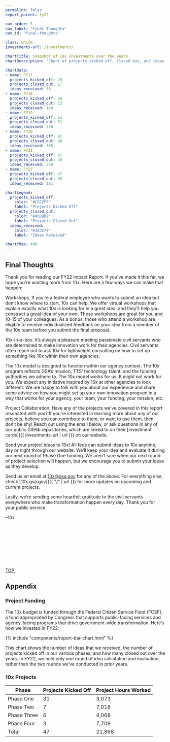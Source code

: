 ```yaml
---
permalink: false
report_parent: fy22

nav_order: 5
nav_label: "Final Thoughts"
nav_id: "final-thoughts"

class: white
investments-url: /investments/

chartTitle: Snapshot of 10x Investments over the years
chartDescription: "Chart of projects kicked off, closed out, and ideas received, by fiscal year from 2017 to 2022"

chartData:
- name: FY17
  projects_kicked_off: 20
  projects_closed_out: 17
  ideas_received: 36
- name: FY18
  projects_kicked_off: 28
  projects_closed_out: 23
  ideas_received: 146
- name: FY19
  projects_kicked_off: 53
  projects_closed_out: 51
  ideas_received: 220
- name: FY20
  projects_kicked_off: 91
  projects_closed_out: 88
  ideas_received: 365
- name: FY21
  projects_kicked_off: 47
  projects_closed_out: 46
  ideas_received: 250
- name: FY22
  projects_kicked_off: 47
  projects_closed_out: 38
  ideas_received: 181

chartLegend:
  projects_kicked_off:
    color: "#C2C2F5"
    label: "Projects Kicked Off" 
  projects_closed_out:
    color: "#45D9D9"
    label: "Projects Closed Out" 
  ideas_received:
    color: "#383577"
    label: "Ideas Received" 

chartYMax: 400
---
```

## Final Thoughts

Thank you for reading our FY22 Impact Report. If you've made it this far, we hope you're wanting more from 10x. Here are a few ways we can make that happen:

<span class="text-bold">Workshops.</span> If you’re a federal employee who wants to submit an idea but don’t know where to start, 10x can help. We offer virtual workshops that explain exactly what 10x is looking for in a great idea, and they’ll help you construct a great idea of your own. These workshops are great for you and 10-15 of your colleagues. As a bonus, those who attend a workshop are eligible to receive individualized feedback on your idea from a member of the 10x team before you submit the final proposal.

<span class="text-bold">10x-in-a-box.</span> It’s always a pleasure meeting passionate civil servants who are determined to make innovation work for their agencies. Civil servants often reach out to ask 10x for lightweight consulting on how to set up something like 10x within their own agencies.

The 10x model is designed to function within our agency context. The 10x program reflects GSA’s mission, TTS’ technology talent, and the funding authorities we adhere to. The 10x model works for us. It might not work for you. We expect any initiative inspired by 10x at other agencies to look different. We are happy to talk with you about our experience and share some advice on how you might set up your own innovation program in a way that works for your agency, your team, your funding, your mission, etc.

<span class="text-bold">Project Collaboration.</span> Have any of the projects we’ve covered in this report resonated with you? If you’re interested in learning more about any of our projects, believe you can contribute to them, or want to use them, then don’t be shy! Reach out using the email below, or ask questions in any of our public GitHib repositories, which are linked to on their [investment cards]({{ investments-url | url }}) on our website.

<span class="text-bold">Send your project ideas to 10x!</span> All feds can submit ideas to 10x anytime, day or night through our website. We’ll keep your idea and evaluate it during our next round of Phase One funding. We aren’t sure when our next round of project selection will happen, but we encourage you to submit your ideas as they develop.

Send us an email at 10x@gsa.gov for any of the above. For everything else, check [10x.gsa.gov]({{ "/" | url }}) for more updates on upcoming and current projects.

Lastly, we’re sending some heartfelt gratitude to the civil servants everywhere who make transformation happen every day. Thank you for your public service.

–10x

<div class="top-button-wrapper display-flex margin-top-2">
  <a class="usa-button to-top" href="#top">
    <span class="display-inline-block text-top">TOP </span>
    <svg class="usa-icon" aria-hidden="true" focusable="false" role="img"><use xlink:href="{{'/assets/images/sprite.svg#arrow_upward' | url}}"></use></svg>
  </a>
</div>

<div class="TxBreak TxBreak__accent-green TxBreak__extraWide"></div>

## Appendix

### Project Funding

The 10x budget is funded through the Federal Citizen Service Fund (FCSF), a fund appropriated by Congress that supports public-facing services and agency-facing programs that drive government-wide transformation. Here’s how we invested in FY22:

{% include "components/report-bar-chart.html" %}

This chart shows the number of ideas that we received, the number of projects kicked off in our various phases, and how many closed out over the years. In FY22, we held only one round of idea solicitation and evaluation, rather than the two rounds we’ve conducted in prior years.

<div class="ReportTable">
  <h3 class="ReportTable__heading">10x Projects</h3>

  <table class="usa-table usa-table--borderless">
    <tr>
      <th scope="col">Phase</th>
      <th scope="col">Projects Kicked Off</th>
      <th scope="col">Project Hours Worked</th>
    </tr>
    <tbody>
      <tr>
        <td>Phase One</td>
        <td>31</td>
        <td>3,073</td>
      </tr>
      <tr>
        <td>Phase Two</td>
        <td>7</td>
        <td>7,018</td>
      </tr>
      <tr>
        <td>Phase Three</td>
        <td>6</td>
        <td>4,068</td>
      </tr>
      <tr>
        <td>Phase Four</td>
        <td>3</td>
        <td>7,709</td>
      </tr>
      <tr>
        <td>Total</td>
        <td>47</td>
        <td>21,868</td>
      </tr>
    </tbody>
  </table>
</div>